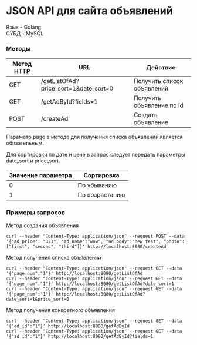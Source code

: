 # JSON API для сайта объявлений

Язык - Golang.    
СУБД - MySQL

### Методы
|Метод HTTP|URL|Действие|
|---|---|---|
|GET|/getListOfAd?price_sort=1&date_sort=0|Получить список объявлений|
|GET|/getAdById?fields=1|Получить объявление по id|
|POST|/createAd|Создать объявление|

Параметр page в методе для получения списка объявлений является обязательным.

Для сортировки по дате и цене в запрос следует передать параметры date_sort и price_sort. 

|Значение параметра|Сортировка|
|---|---|
|0|По убыванию|
|1|По возрастанию|


### Примеры запросов
Метод создания объявления
```
curl --header "Content-Type: application/json" --request POST --data '{"ad_price": "321", "ad_name":"wow", "ad_body":"new test", "photo": ["first", "second", "third"]}' http://localhost:8080/createAd
```
Метод получения списка объявлений
```
curl --header "Content-Type: application/json" --request GET --data '{"page_num":"1"}' http://localhost:8080/getListOfAd
curl --header "Content-Type: application/json" --request GET --data '{"page_num":"1"}' http://localhost:8080/getListOfAd?date_sort=1
curl --header "Content-Type: application/json" --request GET --data '{"page_num":"1"}' http://localhost:8080/getListOfAd?date_sort=1&price_sort=0
```
Метод получения конкретного объявления
```
curl --header "Content-Type: application/json" --request GET --data '{"ad_id":"1"}' http://localhost:8080/getAdById
curl --header "Content-Type: application/json" --request GET --data '{"ad_id":"1"}' http://localhost:8080/getAdById?fields=1
```

